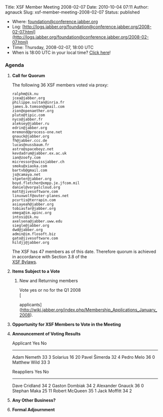 Title: XSF Member Meeting 2008-02-07
Date: 2010-10-04 07:11
Author: agnauck
Slug: xsf-member-meeting-2008-02-07
Status: published

-   Where:
    [foundation@conference.jabber.org](xmpp:foundation@conference.jabber.org?join)
-   Log:
    [http://logs.jabber.org/foundation@conference.jabber.org/2008-02-07.html](http://logs.jabber.org/foundation@conference.jabber.org/2008-02-07.html)
-   Time: Thursday, 2008-02-07, 18:00 UTC
-   When is 18:00 UTC in your local time? [Click
    here](http://www.worldtimeserver.com/)!

### Agenda

1.  **Call for Quorum**

    The following 36 XSF members voted via proxy:

        ralphm@ik.nu
        jcea@jabber.org
        philippe.sultan@inria.fr
        james.b.tomson@gmail.com
        zion@openaether.org
        pluto@tipic.com
        nyco@jabber.fr
        aleksey@jabber.ru
        edrin@jabber.org
        mremond@process-one.net
        gnauck@jabber.org
        fh@jabber.ccc.de
        lucas@nussbaum.fr
        astro@spaceboyz.net
        kevdadrum@jabber.ex.ac.uk
        ian@zoofy.com
        micressor@swissjabber.ch
        smoku@xiaoka.com
        bartvb@gmail.com
        js@camaya.net
        stpeter@jabber.org
        boyd.fletcher@xmpp.je.jfcom.mil
        daniel@vorpalcloud.org
        matt@jivesoftware.com
        linuxwolf@outer-planes.net
        pcurtis@terrapin.com
        asiayeah@jabber.org
        tobiasfar@jabber.org
        omega@im.apinc.org
        intosi@ik.nu
        axelsena@jabber.uww.edu
        siegle@jabber.org
        dwd@jabber.org
        admin@im.flosoft.biz
        gato@jivesoftware.com
        hildjj@jabber.org   

    The XSF has 47 members as of this date. Therefore quorum is achieved
    in accordance with Section 3.8 of the  
    [XSF Bylaws](/xsf/docs/bylaws.shtml).

2.  **Items Subject to a Vote**

    1.  New and Returning members

        Vote yes or no for the Q1 2008  
        [  

        applicants](http://wiki.jabber.org/index.php/Membership_Applications_January_2008).

3.  **Opportunity for XSF Members to Vote in the Meeting**

4.  **Announcement of Voting Results**

      Applicant       Yes   No
      --------------- ----- ----
      Adam Nemeth     33    3
      Solarius        16    20
      Pavel Šimerda   32    4
      Pedro Melo      36    0
      Matthew Wild    33    3

      
     

      Reappliers         Yes   No
      ------------------ ----- ----
      Dave Cridland      34    2
      Gaston Dombiak     34    2
      Alexander Gnauck   36    0
      Stephan Maka       25    11
      Robert McQueen     35    1
      Jack Moffitt       34    2

5.  **Any Other Business?**

6.  **Formal Adjournment**


